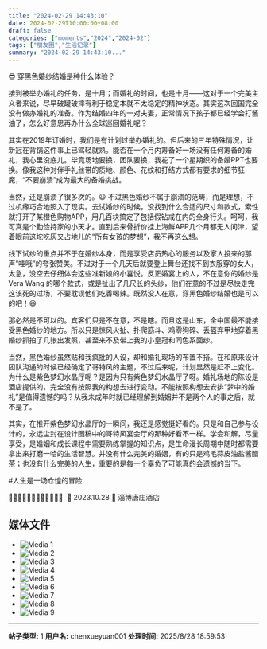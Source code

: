 ```yaml
---
title: "2024-02-29 14:43:10"
date: 2024-02-29T10:00:00+08:00
draft: false
categories: ["moments","2024","2024-02"]
tags: ["朋友圈","生活记录"]
summary: "2024-02-29 14:43:10..."
---
```


😎 穿黑色婚纱结婚是种什么体验？

接到被举办婚礼的任务，是十月；而婚礼的时间，也是十月——这对于一个完美主义者来说，尽早破罐破摔有利于稳定本就不太稳定的精神状态。其实这次回国完全没有做办婚礼的准备。作为结婚四年的一对夫妻，正常情况下孩子都已经学会打酱油了，怎么好意思再办什么全球巡回婚礼呢？

其实在2019年订婚时，我们是有计划过举办婚礼的。但后来的三年特殊情况，让新冠在背锅这件事上已驾轻就熟。能否在一个月内筹备好一场没有任何筹备的婚礼，我心里没底儿。毕竟场地要换，团队要换，我花了一个星期织的备婚PPT也要换。像我这种对伴手礼丝带的质地、颜色、花纹和打结方式都有要求的细节狂魔，“不要崩溃”成为最大的备婚挑战。

当然，还是崩溃了很多次的。😃 不过黑色婚纱不属于崩溃的范畴，而是理想，不过机缘巧合地照入了现实。去试婚纱的时候，没找到什么合适的尺寸和款式，索性就打开了某橙色购物APP，用几百块搞定了包括假钻戒在内的全身行头。呵呵，我可真是个勤俭持家的小天才。直到后来骨折价挂上海鲜APP几个月都无人问津，望着眼前这坨吃灰又占地儿的“所有女孩的梦想”，我不再这么想。

线下试纱的重点并不于在婚纱本身，而是享受店员热心的服务以及家人投来的那声“哇哦”的夸张赞美。不过对于一个几天后就要登上舞台还找不到衣服穿的女人，太急，没空去仔细体会这些准新娘的小喜悦。反正婚宴上的人，不在意你的婚纱是 Vera Wang 的哪个款式，或是扯出了几尺长的头纱，他们在意的不过是尽快走完这该死的过场，不要耽误他们吃香喝辣。既然没人在意，穿黑色婚纱结婚也是可以的吧！😃

那必然是不可以的。宾客们只是不在意，不是瞎。而且这是山东，全中国最不能接受黑色婚纱的地方。所以只是惊风火扯、扑爬筋斗、鸡零狗碎、丢盔弃甲地穿着黑婚纱抓拍了几张出发照，甚至来不及带上我的小皇冠和同色系面纱。

当然，黑色婚纱虽然贴和我疯批的人设，却和婚礼现场的布置不搭。在和原来设计团队沟通的时候已经确定了哥特风的主题，不过后来呢，计划显然是赶不上变化。为什么是紫色梦幻水晶厅呢？是因为只有紫色梦幻水晶厅了呀。婚礼场地的陈设是酒店提供的，完全没有按照我的构想去进行变动。不能按照构想去安排“梦中的婚礼”是值得遗憾的吗？从我未成年时就已经理解到婚姻并不是两个人的事之后，就不是了。

其实，在推开紫色梦幻水晶厅的一瞬间，我还是感觉挺好看的。只是和自己参与设计的，永远尘封在设计图稿中的哥特风宴会厅的那种好看不一样。学会和解，尽量享受，是婚姻和成长课程中需要熟练掌握的知识点，是生命漫长周期中随时都需要拿出来打磨一哈的生活智慧。并没有什么完美的婚姻，有的只是鸡毛蒜皮油盐酱醋茶；也没有什么完美的人生，重要的是每一个辜负了可能真的会遗憾的当下。

#人生是一场仓惶的冒险

🖤🤍🖤🤍🖤🤍🖤🤍🖤🤍🖤🤍
​
​📸 2023.10.28
​📍 淄博唐庄酒店

## 媒体文件

- ![Media 1](/Moments/photos/2024-02-29/202402291443100.jpg)
- ![Media 2](/Moments/photos/2024-02-29/202402291443101.jpg)
- ![Media 3](/Moments/photos/2024-02-29/202402291443102.jpg)
- ![Media 4](/Moments/photos/2024-02-29/202402291443103.jpg)
- ![Media 5](/Moments/photos/2024-02-29/202402291443104.jpg)
- ![Media 6](/Moments/photos/2024-02-29/202402291443105.jpg)
- ![Media 7](/Moments/photos/2024-02-29/202402291443106.jpg)
- ![Media 8](/Moments/photos/2024-02-29/202402291443107.jpg)
- ![Media 9](/Moments/photos/2024-02-29/202402291443108.jpg)

---

**帖子类型:** 1
**用户名:** chenxueyuan001
**处理时间:** 2025/8/28 18:59:53